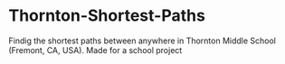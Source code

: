 # Thornton-Shortest-Paths
Findig the shortest paths between anywhere in Thornton Middle School (Fremont, CA, USA). Made for a school project
